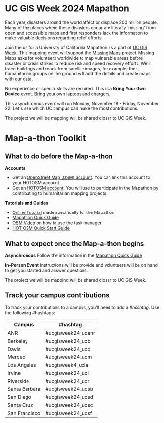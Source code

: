 # UC GIS Week 2024 Mapathon
Each year, disasters around the world affect or displace 200 million people. Many of the places where these disasters occur are literally ‘missing’ from open and accessible maps and first responders lack the information to make valuable decisions regarding relief efforts.

Join the us for a University of California Mapathon as a part of [UC GIS Week](https://uc-gis-ucop.hub.arcgis.com/pages/uc-gis-week-2024). This mapping event will support the [Missing Maps](https://www.missingmaps.org/) project. Missing Maps asks for volunteers worldwide to map vulnerable areas before disaster or crisis strikes to reduce risk and speed recovery efforts. We’ll trace buildings and roads from satellite images, for example; then, humanitarian groups on the ground will add the details and create maps with our data.

No experience or special skills are required. This is a **Bring Your Own Device** event. Bring your own laptops and chargers.

This asynchronous event will run Monday, November 18 - Friday, November 22. Let's see which UC campus can make the most contributions.

The project we will be mapping will be shared closer to UC GIS Week.

# Map-a-thon Toolkit #
## What to do before the Map-a-thon
**Accounts**
* Get an [OpenStreet Map (OSM) account](https://www.openstreetmap.org/user/new). You can link this account to your HOTOSM account.
* Get an [HOTOSM account](https://tasks.hotosm.org/login). You will use to participate in the Mapathon by contributing to humanitarian mapping projects.

**Tutorials and Guides**
* [Online Tutorial](https://slides.com/amywork/ucgisweek-mapathon-2024) made specifically for the Mapathon
* [Mapathon Quick Guide](https://docs.google.com/document/d/17k6HEJpWDA3r_ADURs-bpaVBA9Ra3kbP1T6BBYxLnwM/edit?usp=sharing)
* [OSM Video](https://youtu.be/nswUcgMfKTM) on how to use the task manager.
* [HOT OSM Quick Start Guide](https://tasks.hotosm.org/learn/quickstart)

## What to expect once the Map-a-thon begins
**Asynchronous**
Follow the information in the [Mapathon Quick Guide](https://docs.google.com/document/d/17k6HEJpWDA3r_ADURs-bpaVBA9Ra3kbP1T6BBYxLnwM/edit?usp=sharing)

**In-Person Event**
Instructions will be provide and volunteers will be on hand to get you started and answer questions.

The project we will be mapping will be shared closer to UC GIS Week.

## Track your campus contributions
To track your contributions to a campus, you'll need to add a _#hashtag_. Use the following #hashtags:

| Campus    | #hashtag |
| -------- | ------- |
| ANR	   	 |   #ucgisweek24_ucanr|
| Berkeley 	|    #ucgisweek24_ucb|
| Davis  	|    #ucgisweek24_ucd|
| Merced  |    #ucgisweek24_ucm|
| Los Angeles   |	    #ucgisweek4_ucla|
| Irvine    |		    #ucgisweek24_uci|
| Riverside  |    #ucgisweek24_ucr|
| Santa Barbara  |   #ucgisweek24_ucsb |
| San Diego    |	    #ucgisweek24_ucsd |
| Santa Cruz    |  #ucgisweek24_ucsc |
| San Francisco  |    #ucgisweek24_ucsf |
